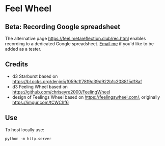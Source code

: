# Feel Wheel

## Beta: Recording Google spreadsheet

The alternative page https://feel.metareflection.club/rec.html enables recording to a dedicated Google spreadsheet.
[Email me](mailto:namin@alum.mit.edu) if you'd like to be added as a tester.

## Credits

- d3 Starburst based on https://bl.ocks.org/denjn5/f059c1f78f9c39d922b1c208815d18af
- d3 Feeling Wheel based on https://github.com/chriseyre2000/FeelingWheel
- design of Feelings Wheel based on https://feelingswheel.com/, originally https://imgur.com/tCWChf6

## Use

To host locally use:
```
python -m http.server
```
